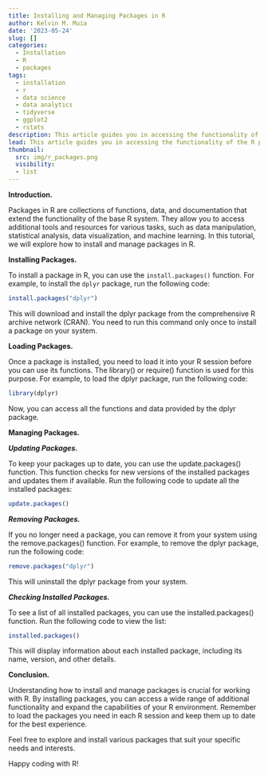 ```yaml
---
title: Installing and Managing Packages in R
author: Kelvin M. Muia
date: '2023-05-24'
slug: []
categories:
  - Installation
  - R
  - packages
tags:
  - installation
  - r
  - data science
  - data analytics
  - tidyverse
  - ggplot2
  - rstats
description: This article guides you in accessing the functionality of the R programming language through installation and management of packages/libraries.
lead: This article guides you in accessing the functionality of the R programming language through installation and management of packages/libraries.
thumbnail:
  src: img/r_packages.png
  visibility:
  - list
---
```


<!--more-->

**Introduction.**

Packages in R are collections of functions, data, and documentation that extend the functionality of the base R system. They allow you to access additional tools and resources for various tasks, such as data manipulation, statistical analysis, data visualization, and machine learning. 
In this tutorial, we will explore how to install and manage packages in R.

**Installing Packages.**

To install a package in R, you can use the `install.packages()` function. For example, to install the `dplyr` package, run the following code:


```r
install.packages("dplyr")
```

This will download and install the dplyr package from the comprehensive R archive network (CRAN). You need to run this command only once to install a package on your system.   

**Loading Packages.** 

Once a package is installed, you need to load it into your R session before you can use its functions. The library() or require() function is used for this purpose. For example, to load the dplyr package, run the following code:  


```r
library(dplyr)
```


Now, you can access all the functions and data provided by the dplyr package.


**Managing Packages.**   

***Updating Packages.***   

To keep your packages up to date, you can use the update.packages() function. This function checks for new versions of the installed packages and updates them if available. Run the following code to update all the installed packages:


```r
update.packages()
```


***Removing Packages.***   

If you no longer need a package, you can remove it from your system using the remove.packages() function. For example, to remove the dplyr package, run the following code:


```r
remove.packages("dplyr")
```


This will uninstall the dplyr package from your system.

***Checking Installed Packages.***  

To see a list of all installed packages, you can use the installed.packages() function. Run the following code to view the list:


```r
installed.packages()
```

This will display information about each installed package, including its name, version, and other details.

**Conclusion.**  

Understanding how to install and manage packages is crucial for working with R. By installing packages, you can access a wide range of additional functionality and expand the capabilities of your R environment. Remember to load the packages you need in each R session and keep them up to date for the best experience.

Feel free to explore and install various packages that suit your specific needs and interests.   

Happy coding with R!









